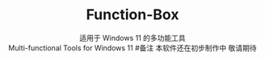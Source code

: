 <div align="center">
  
# Function-Box

适用于 Windows 11 的多功能工具                                            
Multi-functional Tools for Windows 11
#备注
  本软件还在初步制作中 敬请期待
